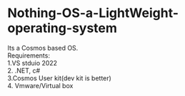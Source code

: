 # Nothing-OS-a-LightWeight-operating-system
Its a Cosmos based OS. <br/>
Requirements:<br/>
  1.VS stduio 2022<br/>
  2. .NET, c#<br/>
  3.Cosmos User kit(dev kit is better)<br/>
  4. Vmware/Virtual box
